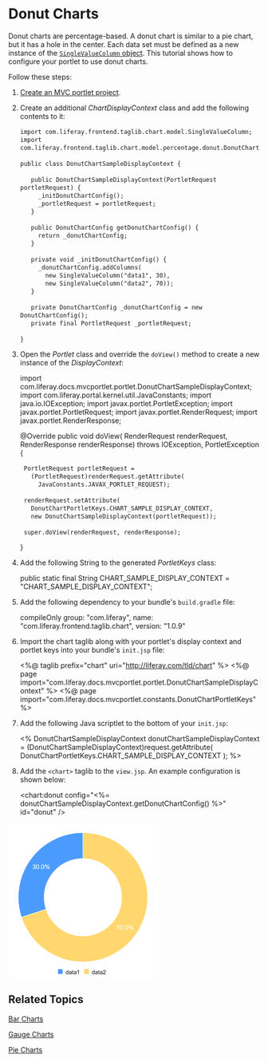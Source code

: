 # Donut Charts [](id=donut-charts)

Donut charts are percentage-based. A donut chart is similar to a pie chart, but 
it has a hole in the center. Each data set must be defined as a new instance of 
the 
[`SingleValueColumn` object](@app-ref@/foundation/latest/javadocs/com/liferay/frontend/taglib/chart/model/SingleValueColumn.html). 
This tutorial shows how to configure your portlet to use donut charts. 

Follow these steps:

1.  [Create an MVC portlet project](/develop/reference/-/knowledge_base/7-1/using-the-mvc-portlet-template).

2.  Create an additional *ChartDisplayContext* class and add the following 
   contents to it:

        import com.liferay.frontend.taglib.chart.model.SingleValueColumn;
        import com.liferay.frontend.taglib.chart.model.percentage.donut.DonutChartConfig;

        public class DonutChartSampleDisplayContext {

           public DonutChartSampleDisplayContext(PortletRequest portletRequest) {
             _initDonutChartConfig();
             _portletRequest = portletRequest;
           }

           public DonutChartConfig getDonutChartConfig() {
             return _donutChartConfig;
           }

           private void _initDonutChartConfig() {
             _donutChartConfig.addColumns(
               new SingleValueColumn("data1", 30),
               new SingleValueColumn("data2", 70));
           }

           private DonutChartConfig _donutChartConfig = new DonutChartConfig();
           private final PortletRequest _portletRequest;

        }

3.  Open the *Portlet* class and override the `doView()` method to create a new 
   instance of the *DisplayContext*:

       import com.liferay.docs.mvcportlet.portlet.DonutChartSampleDisplayContext;
       import com.liferay.portal.kernel.util.JavaConstants;
       import java.io.IOException;
       import javax.portlet.PortletException;
       import javax.portlet.PortletRequest;
       import javax.portlet.RenderRequest;
       import javax.portlet.RenderResponse;

       @Override
       public void doView(
           RenderRequest renderRequest, RenderResponse renderResponse)
         throws IOException, PortletException {

         PortletRequest portletRequest =
           (PortletRequest)renderRequest.getAttribute(
             JavaConstants.JAVAX_PORTLET_REQUEST);

         renderRequest.setAttribute(
           DonutChartPortletKeys.CHART_SAMPLE_DISPLAY_CONTEXT,
           new DonutChartSampleDisplayContext(portletRequest));

         super.doView(renderRequest, renderResponse);
       }

4.  Add the following String to the generated *PortletKeys* class:

       public static final String CHART_SAMPLE_DISPLAY_CONTEXT =
         "CHART_SAMPLE_DISPLAY_CONTEXT";

5.  Add the following dependency to your bundle's `build.gradle` file:

       compileOnly group: "com.liferay",
       name: "com.liferay.frontend.taglib.chart",
       version: "1.0.9"

6.  Import the chart taglib along with your portlet's display context and 
   portlet keys into your bundle's `init.jsp` file:

       <%@ taglib prefix="chart" uri="http://liferay.com/tld/chart" %>
       <%@ page import="com.liferay.docs.mvcportlet.portlet.DonutChartSampleDisplayContext" %>
       <%@ page import="com.liferay.docs.mvcportlet.constants.DonutChartPortletKeys" %>

7.  Add the following Java scriptlet to the bottom of your `init.jsp`:

       <%
       DonutChartSampleDisplayContext donutChartSampleDisplayContext =
       (DonutChartSampleDisplayContext)request.getAttribute(
         DonutChartPortletKeys.CHART_SAMPLE_DISPLAY_CONTEXT
       );
       %>

8.  Add the `<chart>` taglib to the `view.jsp`. An example configuration is 
   shown below:

       <chart:donut
         config="<%= donutChartSampleDisplayContext.getDonutChartConfig() %>"
         id="donut"
       />
    
![Figure 1: A donut chart is similar to a pie chart, but it has a hole in the center.](../../../images/chart-taglib-donut.png)

## Related Topics [](id=related-topics)

[Bar Charts](/develop/tutorials/-/knowledge_base/7-1/bar-charts)

[Gauge Charts](/develop/tutorials/-/knowledge_base/7-1/line-charts)

[Pie Charts](/develop/tutorials/-/knowledge_base/7-1/scatter-charts)
